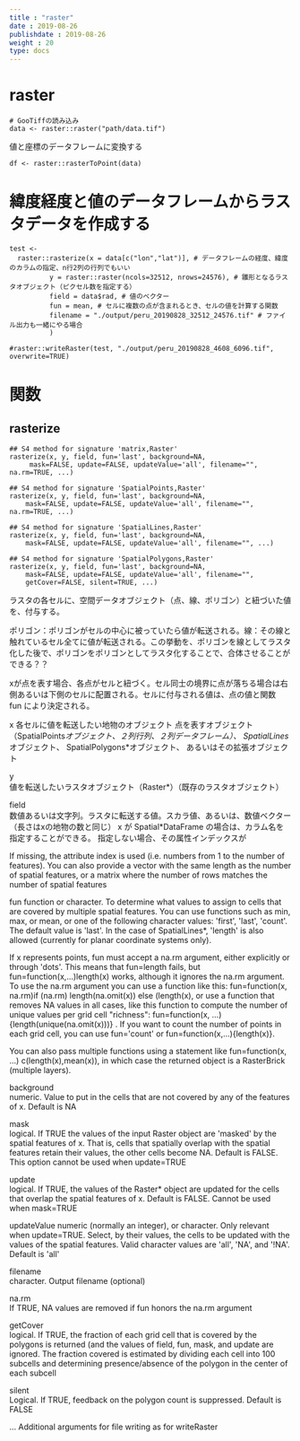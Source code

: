 ```yaml
---
title : "raster"
date : 2019-08-26
publishdate : 2019-08-26
weight : 20
type: docs
---
```




# raster 


```{r}
# GooTiffの読み込み
data <- raster::raster("path/data.tif")
```

値と座標のデータフレームに変換する

```
df <- raster::rasterToPoint(data)
```



# 緯度経度と値のデータフレームからラスタデータを作成する


```
test <- 
  raster::rasterize(x = data[c("lon","lat")], # データフレームの経度、緯度のカラムの指定、n行2列の行列でもいい
          y = raster::raster(ncols=32512, nrows=24576), # 雛形となるラスタオブジェクト（ピクセル数を指定する）
          field = data$rad, # 値のベクター
          fun = mean, # セルに複数の点が含まれるとき、セルの値を計算する関数
          filename = "./output/peru_20190828_32512_24576.tif" # ファイル出力も一緒にやる場合
          )

#raster::writeRaster(test, "./output/peru_20190828_4608_6096.tif", overwrite=TRUE)

```


# 関数

## rasterize

```
## S4 method for signature 'matrix,Raster'
rasterize(x, y, field, fun='last', background=NA,
     mask=FALSE, update=FALSE, updateValue='all', filename="", na.rm=TRUE, ...)

## S4 method for signature 'SpatialPoints,Raster'
rasterize(x, y, field, fun='last', background=NA,
    mask=FALSE, update=FALSE, updateValue='all', filename="", na.rm=TRUE, ...)

## S4 method for signature 'SpatialLines,Raster'
rasterize(x, y, field, fun='last', background=NA,
    mask=FALSE, update=FALSE, updateValue='all', filename="", ...)

## S4 method for signature 'SpatialPolygons,Raster'
rasterize(x, y, field, fun='last', background=NA,
    mask=FALSE, update=FALSE, updateValue='all', filename="",
    getCover=FALSE, silent=TRUE, ...)
```

ラスタの各セルに、空間データオブジェクト（点、線、ポリゴン）と紐づいた値を、付与する。

ポリゴン：ポリゴンがセルの中心に被っていたら値が転送される。線：その線と触れているセル全てに値が転送される。この挙動を、ポリゴンを線としてラスタ化した後で、ポリゴンをポリゴンとしてラスタ化することで、合体させることができる？？

xが点を表す場合、各点がセルと紐づく。セル同士の境界に点が落ちる場合は右側あるいは下側のセルに配置される。セルに付与される値は、点の値と関数　fun により決定される。


x
各セルに値を転送したい地物のオブジェクト
点を表すオブジェクト（SpatialPoints*オブジェクト、２列行列、２列データフレーム）、
SpatialLines*オブジェクト、
SpatialPolygons*オブジェクト、
あるいはその拡張オブジェクト

y	
値を転送したいラスタオブジェクト（Raster*）（既存のラスタオブジェクト）

field	
数値あるいは文字列。ラスタに転送する値。スカラ値、あるいは、数値ベクター（長さはxの地物の数と同じ）
x が Spatial*DataFrame の場合は、カラム名を指定することができる。
指定しない場合、その属性インデックスが

If missing, the attribute index is used (i.e. numbers from 1 to the number of features). You can also provide a vector with the same length as the number of spatial features, or a matrix where the number of rows matches the number of spatial features

fun	
function or character. To determine what values to assign to cells that are covered by multiple spatial features. You can use functions such as min, max, or mean, or one of the following character values: 'first', 'last', 'count'. The default value is 'last'. In the case of SpatialLines*, 'length' is also allowed (currently for planar coordinate systems only).

If x represents points, fun must accept a na.rm argument, either explicitly or through 'dots'. This means that fun=length fails, but fun=function(x,...)length(x) works, although it ignores the na.rm argument. To use the na.rm argument you can use a function like this: fun=function(x, na.rm)if (na.rm) length(na.omit(x)) else (length(x), or use a function that removes NA values in all cases, like this function to compute the number of unique values per grid cell "richness": fun=function(x, ...) {length(unique(na.omit(x)))} . If you want to count the number of points in each grid cell, you can use fun='count' or fun=function(x,...){length(x)}.

You can also pass multiple functions using a statement like fun=function(x, ...) c(length(x),mean(x)), in which case the returned object is a RasterBrick (multiple layers).

background	
numeric. Value to put in the cells that are not covered by any of the features of x. Default is NA

mask	
logical. If TRUE the values of the input Raster object are 'masked' by the spatial features of x. That is, cells that spatially overlap with the spatial features retain their values, the other cells become NA. Default is FALSE. This option cannot be used when update=TRUE

update	
logical. If TRUE, the values of the Raster* object are updated for the cells that overlap the spatial features of x. Default is FALSE. Cannot be used when mask=TRUE

updateValue	
numeric (normally an integer), or character. Only relevant when update=TRUE. Select, by their values, the cells to be updated with the values of the spatial features. Valid character values are 'all', 'NA', and '!NA'. Default is 'all'

filename	
character. Output filename (optional)

na.rm	
If TRUE, NA values are removed if fun honors the na.rm argument

getCover	
logical. If TRUE, the fraction of each grid cell that is covered by the polygons is returned (and the values of field, fun, mask, and update are ignored. The fraction covered is estimated by dividing each cell into 100 subcells and determining presence/absence of the polygon in the center of each subcell

silent	
Logical. If TRUE, feedback on the polygon count is suppressed. Default is FALSE

...	
Additional arguments for file writing as for writeRaster

